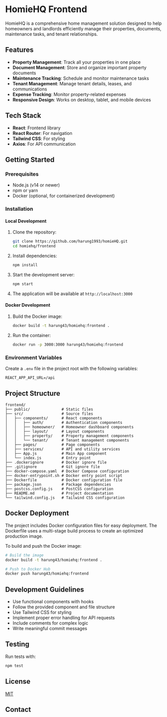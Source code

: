 # HomieHQ Frontend

HomieHQ is a comprehensive home management solution designed to help homeowners and landlords efficiently manage their properties, documents, maintenance tasks, and tenant relationships.

## Features

- **Property Management**: Track all your properties in one place
- **Document Management**: Store and organize important property documents
- **Maintenance Tracking**: Schedule and monitor maintenance tasks
- **Tenant Management**: Manage tenant details, leases, and communications
- **Expense Tracking**: Monitor property-related expenses
- **Responsive Design**: Works on desktop, tablet, and mobile devices

## Tech Stack

- **React**: Frontend library
- **React Router**: For navigation
- **Tailwind CSS**: For styling
- **Axios**: For API communication

## Getting Started

### Prerequisites

- Node.js (v14 or newer)
- npm or yarn
- Docker (optional, for containerized development)

### Installation

#### Local Development

1. Clone the repository:
   ```bash
   git clone https://github.com/harung1993/homieHQ.git
   cd homiehq/frontend
   ```

2. Install dependencies:
   ```bash
   npm install
   ```

3. Start the development server:
   ```bash
   npm start
   ```

4. The application will be available at `http://localhost:3000`

#### Docker Development

1. Build the Docker image:
   ```bash
   docker build -t harung43/homiehq:frontend .
   ```

2. Run the container:
   ```bash
   docker run -p 3000:3000 harung43/homiehq:frontend
   ```

### Environment Variables

Create a `.env` file in the project root with the following variables:

```
REACT_APP_API_URL=/api
```

## Project Structure

```
frontend/
├── public/              # Static files
├── src/                 # Source files
│   ├── components/      # React components
│   │   ├── auth/        # Authentication components
│   │   ├── homeowner/   # Homeowner dashboard components
│   │   ├── layout/      # Layout components
│   │   ├── property/    # Property management components
│   │   └── tenant/      # Tenant management components
│   ├── pages/           # Page components
│   ├── services/        # API and utility services
│   ├── App.js           # Main App component
│   └── index.js         # Entry point
├── .dockerignore        # Docker ignore file
├── .gitignore           # Git ignore file
├── docker-compose.yaml  # Docker Compose configuration
├── docker-entrypoint.sh # Docker entry point script
├── Dockerfile           # Docker configuration file
├── package.json         # Package dependencies
├── postcss.config.js    # PostCSS configuration
├── README.md            # Project documentation
└── tailwind.config.js   # Tailwind CSS configuration
```

## Docker Deployment

The project includes Docker configuration files for easy deployment. The Dockerfile uses a multi-stage build process to create an optimized production image.

To build and push the Docker image:

```bash
# Build the image
docker build -t harung43/homiehq:frontend .

# Push to Docker Hub
docker push harung43/homiehq:frontend
```

## Development Guidelines

- Use functional components with hooks
- Follow the provided component and file structure
- Use Tailwind CSS for styling
- Implement proper error handling for API requests
- Include comments for complex logic
- Write meaningful commit messages

## Testing

Run tests with:

```bash
npm test
```

## License

[MIT](LICENSE)

## Contact

